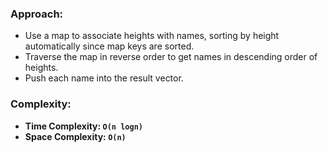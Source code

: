 ### Approach:
- Use a map to associate heights with names, sorting by height automatically since map keys are sorted.
- Traverse the map in reverse order to get names in descending order of heights.
- Push each name into the result vector.
​
### Complexity:
- **Time Complexity: `O(n logn)`**
- **Space Complexity: `O(n)`**